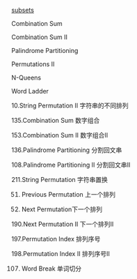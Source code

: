 
[subsets](https://github.com/xliu117/Leetcode/tree/master/step-by-step%20training/5.%20DFS/LeetCode%2078.%20Subsets)

Combination Sum

Combination Sum II


Palindrome Partitioning

Permutations II

N-Queens

Word Ladder

10.String Permutation II 字符串的不同排列

135.Combination Sum 数字组合

153.Combination Sum II 数字组合II

136.Palindrome Partitioning 分割回文串

108.Palindrome Partitioning II 分割回文串II

211.String Permutation 字符串置换

51. Previous Permutation 上一个排列

52. Next Permutation下一个排列

190.Next Permutation II 下一个排列II

197.Permutation Index 排列序号

198.Permutation Index II 排列序号II

107. Word Break 单词切分


